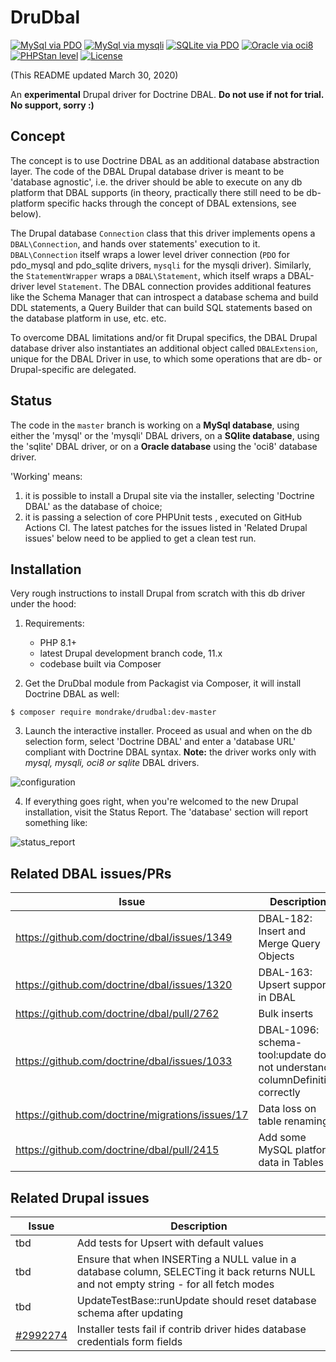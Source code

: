 # DruDbal
[![MySql via PDO](https://github.com/mondrake/drudbal/actions/workflows/mysql.yml/badge.svg)](https://github.com/mondrake/drudbal/actions/workflows/mysql.yml)
[![MySql via mysqli](https://github.com/mondrake/drudbal/actions/workflows/mysqli.yml/badge.svg)](https://github.com/mondrake/drudbal/actions/workflows/mysqli.yml)
[![SQLite via PDO](https://github.com/mondrake/drudbal/actions/workflows/sqlite.yml/badge.svg)](https://github.com/mondrake/drudbal/actions/workflows/sqlite.yml)
[![Oracle via oci8](https://github.com/mondrake/drudbal/actions/workflows/oracle.yml/badge.svg)](https://github.com/mondrake/drudbal/actions/workflows/oracle.yml)
[![PHPStan level](https://img.shields.io/badge/PHPStan%20level-5-brightgreen.svg?style=flat)](https://github.com/mondrake/drudbal/actions/workflows/code-quality.yml)
[![License](https://img.shields.io/github/license/mondrake/drudbal.svg)](https://packagist.org/packages/mondrake/drudbal)

(This README updated March 30, 2020)

An __experimental__ Drupal driver for Doctrine DBAL. __Do not use if not for trial. No support, sorry :)__

## Concept
The concept is to use Doctrine DBAL as an additional database abstraction
layer. The code of the DBAL Drupal database driver is meant to be 'database
agnostic', i.e. the driver should be able to execute on any db platform that
DBAL supports (in theory, practically there still need to be db-platform
specific hacks through the concept of DBAL extensions, see below).

The Drupal database ```Connection``` class that this driver implements opens
a ```DBAL\Connection```, and hands over statements' execution to it.
```DBAL\Connection``` itself wraps a lower level driver connection (```PDO```
for pdo_mysql and pdo_sqlite drivers, ```mysqli``` for the mysqli driver).
Similarly, the ```StatementWrapper``` wraps a ```DBAL\Statement```, which itself
wraps a DBAL-driver level ```Statement```.
The DBAL connection provides additional features like the Schema Manager
that can introspect a database schema and build DDL statements, a Query
Builder that can build SQL statements based on the database platform in use,
etc. etc.

To overcome DBAL limitations and/or fit Drupal specifics, the DBAL Drupal
database driver also instantiates an additional object called
```DBALExtension```, unique for the DBAL Driver in use, to which some
operations that are db- or Drupal-specific are delegated.

## Status

The code in the ```master``` branch is working on a __MySql database__, using
either the 'mysql' or the 'mysqli' DBAL drivers, on a __SQlite database__, using
the 'sqlite' DBAL driver, or on a __Oracle database__ using the 'oci8' database
driver.

'Working' means:
1. it is possible to install a Drupal site via the installer, selecting
   'Doctrine DBAL' as the database of choice;
2. it is passing a selection of core PHPUnit tests , executed on GitHub Actions
   CI. The latest patches for the issues listed in 'Related Drupal issues' below
   need to be applied to get a clean test run.

## Installation

Very rough instructions to install Drupal from scratch with this db driver
under the hood:

1. Requirements:
    * PHP 8.1+
    * latest Drupal development branch code, 11.x
    * codebase built via Composer

2. Get the DruDbal module from Packagist via Composer, it will install Doctrine
   DBAL as well:
  ```
  $ composer require mondrake/drudbal:dev-master
  ```

3. Launch the interactive installer. Proceed as usual and when on the db
   selection form, select 'Doctrine DBAL' and enter a 'database URL' compliant
   with Doctrine DBAL syntax. __Note:__ the driver works only with _mysql,
   mysqli, oci8 or sqlite_ DBAL drivers.

![configuration](https://cloud.githubusercontent.com/assets/1174864/24586418/7f86feb4-17a0-11e7-820f-eb1483dad07f.png)

4. If everything goes right, when you're welcomed to the new Drupal
   installation, visit the Status Report. The 'database' section will report
   something like:

![status_report](https://user-images.githubusercontent.com/1174864/29685128-ca25375c-8914-11e7-8305-9ba369f68067.png)

## Related DBAL issues/PRs
Issue                                            | Description                                                                  | Info           |
-------------------------------------------------|------------------------------------------------------------------------------|----------------|
https://github.com/doctrine/dbal/issues/1349     | DBAL-182: Insert and Merge Query Objects                                     |                |
https://github.com/doctrine/dbal/issues/1320     | DBAL-163: Upsert support in DBAL                                             |                |
https://github.com/doctrine/dbal/pull/2762       | Bulk inserts                                                                 |                |
https://github.com/doctrine/dbal/issues/1033     | DBAL-1096: schema-tool:update does not understand columnDefinition correctly |                |
https://github.com/doctrine/migrations/issues/17 | Data loss on table renaming.                                                 |                |
https://github.com/doctrine/dbal/pull/2415       | Add some MySQL platform data in Tables                                       | fixed in 2.9.0 |

## Related Drupal issues
Issue                                                           | Description                                                                                                                             |
----------------------------------------------------------------|-------------------------------------------------------------------------------------------------------------------------------------------|
tbd                                                             | Add tests for Upsert with default values |
tbd                                                             | Ensure that when INSERTing a NULL value in a database column, SELECTing it back returns NULL and not empty string - for all fetch modes |
tbd                                                             | UpdateTestBase::runUpdate should reset database schema after updating  |
[#2992274](https://www.drupal.org/project/drupal/issues/2992274) | Installer tests fail if contrib driver hides database credentials form fields |
